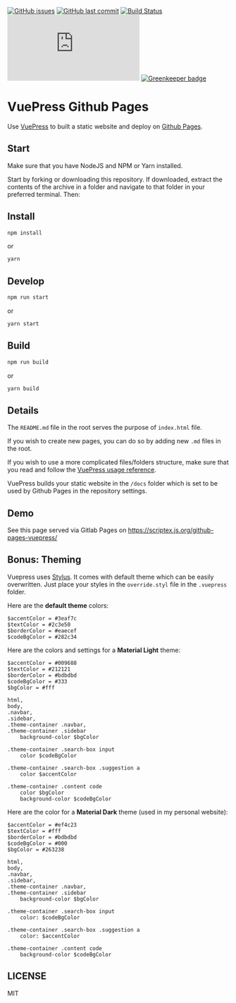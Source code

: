 [![GitHub issues](https://img.shields.io/github/issues/scriptex/github-pages-vuepress.svg)](https://github.com/scriptex/github-pages-vuepress/issues)
[![GitHub last commit](https://img.shields.io/github/last-commit/scriptex/github-pages-vuepress.svg)](https://github.com/scriptex/github-pages-vuepress/commits/master)
[![Build Status](https://travis-ci.org/scriptex/github-pages-vuepress.svg?branch=master)](https://travis-ci.org/scriptex/github-pages-vuepress)
[![Analytics](https://ga-beacon.appspot.com/UA-83446952-1/github.com/scriptex/github-pages-vuepress/README.md)](https://github.com/scriptex/github-pages-vuepress/)
[![Greenkeeper badge](https://badges.greenkeeper.io/scriptex/github-pages-vuepress.svg)](https://greenkeeper.io/)

# VuePress Github Pages

Use [VuePress](https://vuepress.vuejs.org/) to built a static website and deploy on [Github Pages](https://pages.github.com/).

## Start

Make sure that you have NodeJS and NPM or Yarn installed.

Start by forking or downloading this repository. If downloaded, extract the contents of the archive in a folder and navigate to that folder in your preferred terminal. Then:

## Install

```sh
npm install
```

or

```sh
yarn
```

## Develop

```sh
npm run start
```

or

```sh
yarn start
```

## Build

```sh
npm run build
```

or

```sh
yarn build
```

## Details

The `README.md` file in the root serves the purpose of `index.html` file.

If you wish to create new pages, you can do so by adding new `.md` files in the root.

If you wish to use a more complicated files/folders structure, make sure that you read and follow the [VuePress usage reference](https://vuepress.vuejs.org/).

VuePress builds your static website in the `/docs` folder which is set to be used by Github Pages in the repository settings.

## Demo

See this page served via Gitlab Pages on https://scriptex.js.org/github-pages-vuepress/

## Bonus: Theming

Vuepress uses [Stylus](http://stylus-lang.com/). It comes with default theme which can be easily overwritten.
Just place your styles in the `override.styl` file in the `.vuepress` folder.

Here are the **default theme** colors:

```stylus
$accentColor = #3eaf7c
$textColor = #2c3e50
$borderColor = #eaecef
$codeBgColor = #282c34
```

Here are the colors and settings for a **Material Light** theme:

```stylus
$accentColor = #009688
$textColor = #212121
$borderColor = #bdbdbd
$codeBgColor = #333
$bgColor = #fff

html,
body,
.navbar,
.sidebar,
.theme-container .navbar,
.theme-container .sidebar
	background-color $bgColor

.theme-container .search-box input
	color $codeBgColor

.theme-container .search-box .suggestion a
	color $accentColor

.theme-container .content code
	color $bgColor
	background-color $codeBgColor
```

Here are the color for a **Material Dark** theme (used in my personal website):

```stylus
$accentColor = #ef4c23
$textColor = #fff
$borderColor = #bdbdbd
$codeBgColor = #000
$bgColor = #263238

html,
body,
.navbar,
.sidebar,
.theme-container .navbar,
.theme-container .sidebar
	background-color $bgColor

.theme-container .search-box input
	color: $codeBgColor

.theme-container .search-box .suggestion a
	color: $accentColor

.theme-container .content code
	background-color $codeBgColor
```

## LICENSE

MIT
